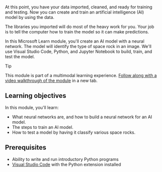 At this point, you have your data imported, cleaned, and ready for training and testing. Now you can create and train an artificial intelligence (AI) model by using the data.

The libraries you imported will do most of the heavy work for you. Your job is to tell the computer how to train the model so it can make predictions.

In this Microsoft Learn module, you'll create an AI model with a neural network. The model will identify the type of space rock in an image. We'll use Visual Studio Code, Python, and Jupyter Notebook to build, train, and test the model.

> [!TIP]
> This module is part of a multimodal learning experience. [Follow along with a video walkthrough of the module](https://youtu.be/XoHR4p8AO9o?azure-portal=true) in a new tab.

## Learning objectives

In this module, you'll learn:

- What neural networks are, and how to build a neural network for an AI model.
- The steps to train an AI model.
- How to test a model by having it classify various space rocks.

## Prerequisites

- Ability to write and run introductory Python programs
- [Visual Studio Code](https://aka.ms/LearnOnVSCode?azure-portal=true) with the Python extension installed
